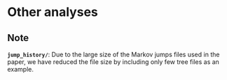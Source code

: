 # Other analyses

## Note

**`jump_history/`**: Due to the large size of the Markov jumps files used in the paper, we have reduced the file size by including only few tree files as an example.